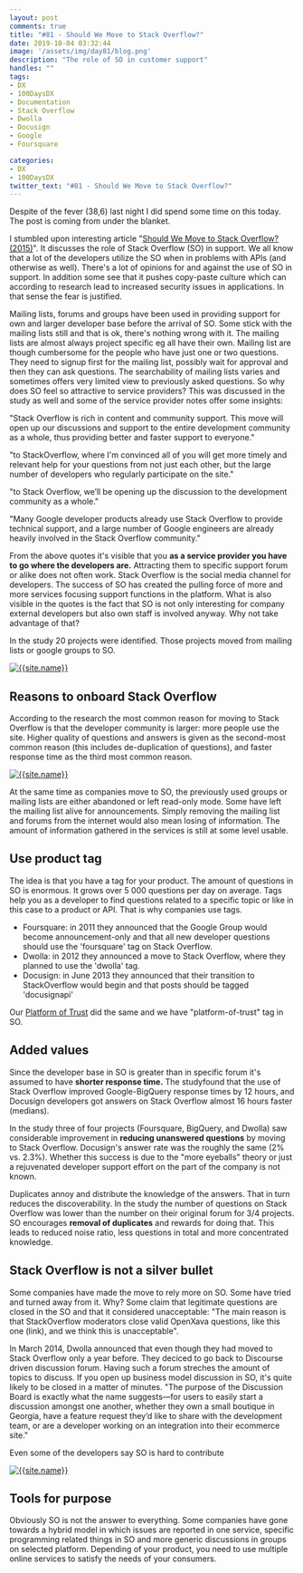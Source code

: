 ```yaml
---
layout: post
comments: true
title: "#81 - Should We Move to Stack Overflow?"
date: 2019-10-04 03:32:44
image: '/assets/img/day81/blog.png'
description: "The role of SO in customer support"
handles: "" 
tags:
- DX 
- 100DaysDX
- Documentation
- Stack Overflow
- Dwolla
- Docusign
- Google
- Foursquare

categories:
- DX
- 100DaysDX
twitter_text: "#81 - Should We Move to Stack Overflow?"
---
```


Despite of the fever (38,6) last night I did spend some time on this today. The post is coming from under the blanket. 

I stumbled upon interesting article "[Should We Move to Stack Overflow? (2015)](https://ieeexplore.ieee.org/document/7202966)". It discusses the role of Stack Overflow (SO) in support. We all know that a lot of the developers utilize the SO when in problems with APIs (and otherwise as well). There's a lot of opinions for and against the use of SO in support. In addition some see that it pushes copy-paste culture which can according to research lead to increased security issues in applications. In that sense the fear is justified. 

Mailing lists, forums and groups have been used in providing support for own and larger developer base before the arrival of SO. Some stick with the mailing lists still and that is ok, there's nothing wrong with it. The mailing lists are almost always project specific eg all have their own. Mailing list are though cumbersome for the people who have just one or two questions. They need to signup first for the mailing list, possibly wait for approval and then they can ask questions. The searchability of mailing lists varies and sometimes offers very limited view to previously asked questions. So why does SO feel so attractive to service providers? This was discussed in the study as well and some of the service provider notes offer some insights: 

"Stack Overflow is rich in content and community support. This move will open up our discussions and support to the entire development community as a whole, thus providing better and faster support to everyone."

"to StackOverflow, where I'm convinced all of you will get more timely and relevant help for your questions from not just each other, but the large number of developers who regularly participate on the site."

"to Stack Overflow, we’ll be opening up the discussion to the development community as a whole."

"Many Google developer products already use Stack Overflow to provide technical support, and a large number of Google engineers are already heavily involved in the Stack Overflow community."

From the above quotes it's visible that you **as a service provider you have to go where the developers are.** Attracting them to specific support forum or alike does not often work. Stack Overflow is the social media channel for developers. The success of SO has created the pulling force of more and more services focusing support functions in the platform. What is also visible in the quotes is the fact that SO is not only interesting for company external developers but also own staff is involved anyway. Why not take advantage of that? 

In the study 20 projects were identified. Those projects moved from mailing lists or google groups to SO. 

<a href="https://ieeexplore.ieee.org/document/7202966"><img itemprop="image" src="/assets/img/day81/projects.png" alt="{{site.name}}"></a>

## Reasons to onboard Stack Overflow

According to the research the most common reason for moving to Stack Overflow is that the developer community is larger: more people use the site. Higher quality of questions and answers is given as the second-most common reason (this includes de-duplication of questions), and faster response time as the third most common reason.

<a href="https://ieeexplore.ieee.org/document/7202966"><img itemprop="image" src="/assets/img/day81/reasons.png" alt="{{site.name}}"></a>

At the same time as companies move to SO, the previously used groups or mailing lists are either abandoned or left read-only mode. Some have left the mailing list alive for announcements. Simply removing the mailing list and forums from the internet would also mean losing of information. The amount of information gathered in the services is still at some level usable. 

## Use product tag

The idea is that you have a tag for your product. The amount of questions in SO is enormous. It grows over 5 000 questions per day on average. Tags help you as a developer to find questions related to a specific topic or like in this case to a product or API. That is why companies use tags. 

- Foursquare: in 2011 they announced that the Google Group would become announcement-only and that all new developer questions should use the 'foursquare' tag on Stack Overflow.
- Dwolla: in 2012 they announced a move to Stack Overflow, where they planned to use the 'dwolla' tag.  
- Docusign: in June 2013 they announced that their transition to StackOverflow would begin and that posts should be tagged 'docusignapi'

Our [Platform of Trust](https://platformoftrust.net) did the same and we have "platform-of-trust" tag in SO. 

## Added values

Since the developer base in SO is greater than in specific forum it's assumed to have **shorter response time.** The studyfound that the use of Stack Overflow improved Google-BigQuery response times by 12 hours, and Docusign developers got answers on Stack Overflow almost 16 hours faster (medians).

In the study three of four projects (Foursquare, BigQuery, and Dwolla) saw considerable improvement in **reducing unanswered questions** by moving to Stack Overflow. Docusign's answer rate was the roughly the same (2% vs. 2.3%). Whether this success is due to the "more eyeballs" theory or just a rejuvenated developer support effort on the part of the company is not known.

Duplicates annoy and distribute the knowledge of the answers. That in turn reduces the discoverability. In the study the number of questions on Stack Overflow was lower than the number on their original forum for 3/4 projects. SO encourages **removal of duplicates** and rewards for doing that. This leads to reduced noise ratio, less questions in total and more concentrated knowledge. 

## Stack Overflow is not a silver bullet

Some companies have made the move to rely more on SO. Some have tried and turned away from it. Why? Some claim that legitimate questions are closed in the SO and that it considered unacceptable: "The main reason is that StackOverflow moderators close valid OpenXava questions, like this one (link), and we think this is unacceptable". 

In March 2014, Dwolla announced that even though they had moved to Stack Overflow only a year before. They deciced to go back to Discourse driven discussion forum. Having such a forum streches the amount of topics to discuss. If you open up business model discussion in SO, it's quite likely to be closed in a matter of minutes. "The purpose of the Discussion Board is exactly what the name suggests—for users to easily start a discussion amongst one another, whether they own a small boutique in Georgia, have a feature request they’d like to share with the development team, or are a developer working on an integration into their ecommerce site."

Even some of the developers say SO is hard to contribute

<a href="https://twitter.com/janik6n/status/1180494938137677825"><img itemprop="image" src="/assets/img/day81/janik.png" alt="{{site.name}}"></a>


## Tools for purpose

Obviously SO is not the answer to everything. Some companies have gone towards a hybrid model in which issues are reported in one service, specific programming related things in SO and more generic discussions in groups on selected platform. Depending of your product, you need to use multiple online services to satisfy the needs of your consumers. 